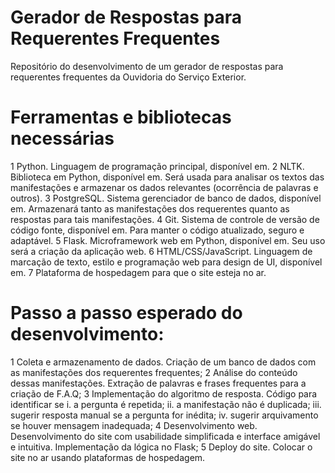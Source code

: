 # Gerador de Respostas para Requerentes Frequentes
Repositório do desenvolvimento de um gerador de respostas para requerentes frequentes da Ouvidoria do Serviço Exterior. 

# Ferramentas e bibliotecas necessárias
1 Python. Linguagem de programação principal, disponível em. 
2 NLTK. Biblioteca em Python, disponível em. Será usada para analisar os textos das manifestações e armazenar os dados relevantes (ocorrência de palavras e outros).
3 PostgreSQL. Sistema gerenciador de banco de dados, disponível em. Armazenará tanto as manifestações dos requerentes quanto as respostas para tais manifestações.
4 Git. Sistema de controle de versão de código fonte, disponível em. Para manter o código atualizado, seguro e adaptável.
5 Flask. Microframework web em Python, disponível em. Seu uso será a criação da aplicação web.
6 HTML/CSS/JavaScript. Linguagem de marcação de texto, estilo e programação web para design de UI, disponível em. 
7 Plataforma de hospedagem para que o site esteja no ar.

# Passo a passo esperado do desenvolvimento:
1 Coleta e armazenamento de dados. Criação de um banco de dados com as manifestações dos requerentes frequentes;
2 Análise do conteúdo dessas manifestações. Extração de palavras e frases frequentes para a criação de F.A.Q;
3 Implementação do algoritmo de resposta. Código para identificar se i. a pergunta é repetida; ii. a manifestação não é duplicada; iii. sugerir resposta manual se a pergunta for inédita; iv. sugerir arquivamento se houver mensagem inadequada;
4 Desenvolvimento web. Desenvolvimento do site com usabilidade simplificada e interface amigável e intuitiva. Implementação da lógica no Flask;
5 Deploy do site. Colocar o site no ar usando plataformas de hospedagem.

# 

